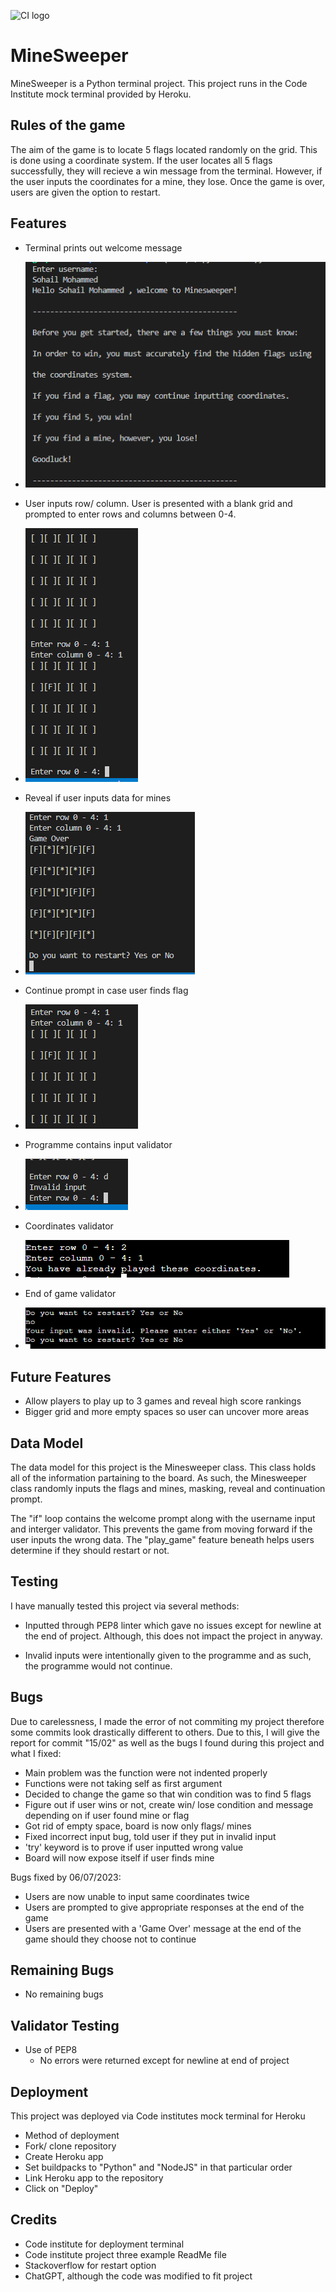 ![CI logo](https://codeinstitute.s3.amazonaws.com/fullstack/ci_logo_small.png)

# **MineSweeper**

MineSweeper is a Python terminal project. This project runs in the Code Institute mock terminal provided by Heroku.

## **Rules of the game**
The aim of the game is to locate 5 flags located randomly on the grid. This is done using a coordinate system. If the user locates all 5 flags successfully, they will recieve a win message from the terminal. However, if the user inputs the coordinates for a mine, they lose. Once the game is over, users are given the option to restart. 

## **Features**


- Terminal prints out welcome message

- ![ScreenShot](./images/Welcome.png) 

- User inputs row/ column. User is presented with a blank grid and prompted to enter rows and columns between 0-4. 

- ![Screenshot2](./images/input_data.png)

- Reveal if user inputs data for mines

- ![Screenshot3](./images/mines.png)

- Continue prompt in case user finds flag 

- ![Screenshot4](./images/flag_reveal.png)

- Programme contains input validator

- ![Screenshot5](./images/validator.png)

- Coordinates validator

- ![Screenshot6](./images/coordinates_validator.png)

- End of game validator

- ![Screenshot7](./images/endgame_validator.png)

## **Future Features**

- Allow players to play up to 3 games and reveal high score rankings
- Bigger grid and more empty spaces so user can uncover more areas

## **Data Model**

The data model for this project is the Minesweeper class. This class holds all of the information partaining to the board. As such, the Minesweeper class randomly inputs the flags and mines, masking, reveal and continuation prompt.  

The "if" loop contains the welcome prompt along with the username input and interger validator. This prevents the game from moving forward if the user inputs the wrong data. The "play_game" feature beneath helps users determine if they should restart or not. 

## **Testing**

I have manually tested this project via several methods:

- Inputted through PEP8 linter which gave no issues except for newline at the end of project. Although, this does not impact the project in anyway. 

- Invalid inputs were intentionally given to the programme and as such, the programme would not continue. 

## **Bugs**

Due to carelessness, I made the error of not commiting my project therefore some commits look drastically different to others. Due to this, I will give the report for commit "15/02" as well as the bugs I found during this project and what I fixed:

- Main problem was the function were not indented properly
- Functions were not taking self as first argument
- Decided to change the game so that win condition was to find 5 flags
- Figure out if user wins or not, create win/ lose condition and message depending on if user found mine or flag
- Got rid of empty space, board is now only flags/ mines
- Fixed incorrect input bug, told user if they put in invalid input
- 'try' keyword is to prove if user inputted wrong value
- Board will now expose itself if user finds mine

Bugs fixed by 06/07/2023:

- Users are now unable to input same coordinates twice
- Users are prompted to give appropriate responses at the end of the game
- Users are presented with a 'Game Over' message at the end of the game should they choose not to continue

## **Remaining Bugs**

- No remaining bugs 

## **Validator Testing**

- Use of PEP8
  - No errors were returned except for newline at end of project

## **Deployment**

This project was deployed via Code institutes mock terminal for Heroku

- Method of deployment
 - Fork/ clone repository
 - Create Heroku app
 - Set buildpacks to "Python" and "NodeJS" in that particular order
 - Link Heroku app to the repository
 - Click on "Deploy"

## **Credits**

- Code institute for deployment terminal
- Code institute project three example ReadMe file
- Stackoverflow for restart option
- ChatGPT, although the code was modified to fit project












